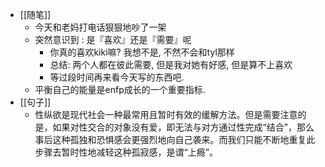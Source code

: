 - [[随笔]]
	- 今天和老妈打电话狠狠地吵了一架
	- 突然意识到 : 是『喜欢』还是『需要』呢
		- 你真的喜欢kiki嘛? 我想不是, 不然不会和tyl那样
		- 总结: 两个人都在彼此需要, 但是我对她有好感, 但是算不上喜欢
		- 等过段时间再来看今天写的东西吧.
	- 平衡自己的能量是enfp成长的一个重要指标.
- [[句子]]
	- 性纵欲是现代社会一种最常用且暂时有效的缓解方法。但是需要注意的是，如果对性交合的对象没有爱，即无法与对方通过性完成“结合”，那么事后这种孤独和恐惧感会更强烈地向自己袭来。而我们只能不断地重复此步骤去暂时性地减轻这种孤寂感，是谓“上瘾”。